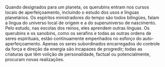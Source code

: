 ﻿Quando designados para um planeta, os querubins entram nos cursos locais de aperfeiçoamento, incluindo o estudo dos usos e línguas planetários. Os espíritos ministradores do tempo são todos bilíngües, falam a língua do universo local de origem e a do superuniverso de nascimento. Pelo estudo, nas escolas dos reinos, eles aprendem outras línguas. Os querubins e os sanobins, como os serafins e todas as outras ordens de seres espirituais, estão continuamente empenhados no esforço do auto-aperfeiçoamento. Apenas os seres subordinados encarregados do controle da força e direção da energia são incapazes de progredir; todas as criaturas que têm volição de personalidade, factual ou potencialmente, procuram novas realizações.